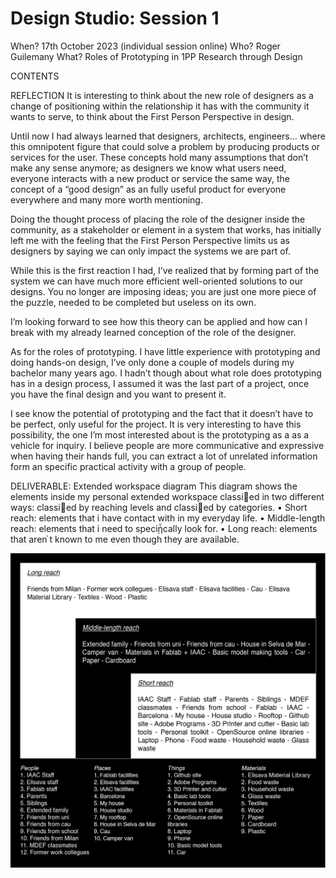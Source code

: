 # Design Studio: Session 1

When? 17th October 2023 (individual session online)
Who? Roger Guilemany
What? Roles of Prototyping in 1PP Research through Design

CONTENTS

REFLECTION
It is interesting to think about the new role of designers as a change of positioning within the relationship it has with the community it wants to serve, to think about the First Person Perspective in design. 

Until now I had always learned that designers, architects, engineers… where this omnipotent figure that could solve a problem by producing products or services for the user. These concepts hold many assumptions that don’t make any sense anymore; as designers we know what users need, everyone interacts with a new product or service the same way, the concept of a “good design” as an fully useful product for everyone everywhere and many more worth mentioning.

Doing the thought process of placing the role of the designer inside the community, as a stakeholder or element in a system that works, has initially left me with the feeling that the First Person Perspective limits us as designers by saying we can only impact the systems we are part of.

While this is the first reaction I had, I’ve realized that by forming part of the system we can have much more efficient well-oriented solutions to our designs. You no longer are imposing ideas; you are just one more piece of the puzzle, needed to be completed but useless on its own.

I’m looking forward to see how this theory can be applied and how can I break with my already learned conception of the role of the designer.

 

As for the roles of prototyping. I have little experience with prototyping and doing hands-on design, I’ve only done a couple of models during my bachelor many years ago. I hadn’t though about what role does prototyping has in a design process, I assumed it was the last part of a project, once you have the final design and you want to present it.

I see know the potential of prototyping and the fact that it doesn’t have to be perfect, only useful for the project. It is very interesting to have this possibility, the one I’m most interested about is the prototyping as a as a vehicle for inquiry. I believe people are more communicative and expressive when having their hands full, you can extract a lot of unrelated information form an specific practical activity with a group of people.

DELIVERABLE: Extended workspace diagram
This diagram shows the elements inside my personal extended workspace classi􀟔ed in two different ways: classi􀟔ed by reaching levels and classi􀟔ed by categories.
• Short reach: elements that i have contact with in my everyday life.
• Middle-length reach: elements that i need to speciᾖcally look for.
• Long reach: elements that aren֗ t known to me even though they are available.

![](../images/Design%20Studio/Extended%20workspace-02.jpg)


